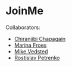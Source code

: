 # JoinMe
Collaborators:
* [Chiranjibi Chapagain](https://github.com/Chiranjibichapagain)
* [Marina Froes](https://github.com/MarinaFroes)
* [Mike Vedsted](https://github.com/MikeVedsted)
* [Rostislav Petrenko](https://github.com/Rostislav013)